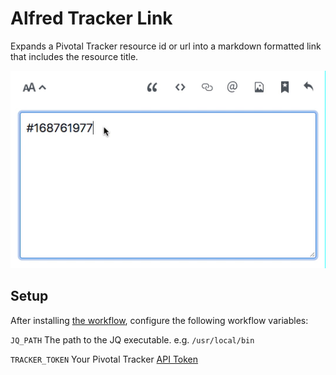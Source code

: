# Alfred Tracker Link
Expands a Pivotal Tracker resource id or url into a markdown formatted link that includes the resource title.

![Image description](screenshot.gif?raw=true)

## Setup
After installing [the workflow](https://github.com/webflint/alfred-tracker-link/raw/master/webflint-alfred-tracker-link.alfredworkflow), configure the following workflow variables:

`JQ_PATH` The path to the JQ executable.  e.g. `/usr/local/bin`

`TRACKER_TOKEN` Your Pivotal Tracker [API Token](https://www.pivotaltracker.com/profile)
